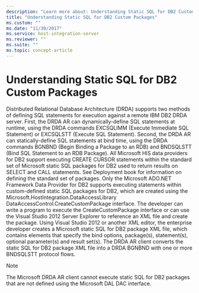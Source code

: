```yaml
---
description: "Learn more about: Understanding Static SQL for DB2 Custom Packages"
title: "Understanding Static SQL for DB2 Custom Packages"
ms.custom: ""
ms.date: "11/30/2017"
ms.service: host-integration-server
ms.reviewer: ""
ms.suite: ""
ms.topic: concept-article
---
```

# Understanding Static SQL for DB2 Custom Packages
Distributed Relational Database Architecture (DRDA) supports two methods of defining SQL statements for execution against a remote IBM DB2 DRDA server. First, the DRDA AR can dynamically-define SQL statements at runtime, using the DRDA commands EXCSQLIMM (Execute Immediate SQL Statement) or EXCSQLSTT (Execute SQL Statement). Second, the DRDA AR can statically-define SQL statements at bind time, using the DRDA commands BGNBND (Begin Binding a Package to an RDB) and BNDSQLSTT (Bind SQL Statement to an RDB Package). All Microsoft HIS data providers for DB2 support executing CREATE CURSOR statements within the standard set of Microsoft static SQL packages for DB2 used to return results on SELECT and CALL statements. See Deployment book for information on defining the standard set of packages. Only the Microsoft ADO.NET Framework Data Provider for DB2 supports executing statements within custom-defined static SQL packages for DB2, which are created using the Microsoft.HostIntegration.DataAccessLibrary DataAccessControl.CreateCustomPackage interface. The developer can write a program to execute the CreateCustomPackage interface or can use the Visual Studio 2012 Server Explorer to reference an XML file and create the package. Using Visual Studio 2012 or another XML editor, the enterprise developer creates a Microsoft static SQL for DB2 package XML file, which contains elements that specify the bind options, package(s), statement(s), optional parameter(s) and result set(s). The DRDA AR client converts the static SQL for DB2 package XML file into a DRDA BGNBND with one or more BNDSQLSTT protocol flows.  
  
> [!NOTE]
>  The Microsoft DRDA AR client cannot execute static SQL for DB2 packages that are not defined using the Microsoft DAL DAC interface.
